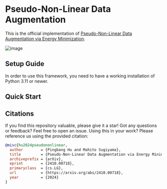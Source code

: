 # Pseudo-Non-Linear Data Augmentation

This is the official implementation of [Pseudo-Non-Linear Data Augmentation via Energy Minimization](https://arxiv.org/abs/2410.00718).

![image](https://github.com/user-attachments/assets/49aea781-f462-4c4e-86bd-06b7cf0fb786)

## Setup Guide

In order to use this framework, you need to have a working installation of Python 3.11 or newer.

## Quick Start

## Citations

If you find this repository valuable, please give it a star! Got any questions or feedback? Feel free to open an issue. Using this in your work? Please reference us using the provided citation:

```bibtex
@misc{hu2024pseudononlinear,
  author        = {Pingbang Hu and Mahito Sugiyama},
  title         = {Pseudo-Non-Linear Data Augmentation via Energy Minimization},
  archiveprefix = {arXiv},
  eprint        = {2410.00718},
  primaryclass  = {cs.LG},
  url           = {https://arxiv.org/abs/2410.00718},
  year          = {2024}
}
```
